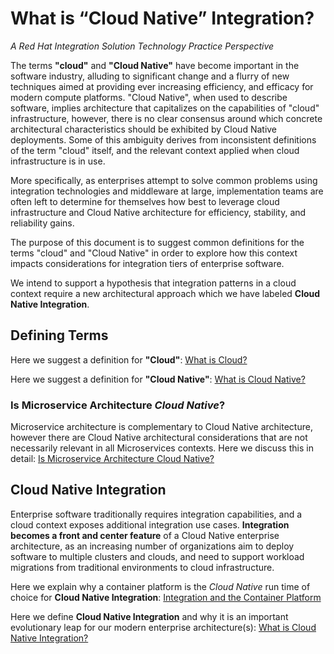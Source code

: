 # What is “Cloud Native” Integration? 
*A Red Hat Integration Solution Technology Practice Perspective* 

The terms **"cloud"** and **"Cloud Native"** have become important in the software industry, alluding to significant change and a flurry of new techniques aimed at providing ever increasing efficiency, and efficacy for modern compute platforms. "Cloud Native", when used to describe software, implies architecture that capitalizes on the capabilities of "cloud" infrastructure, however, there is no clear consensus around which concrete architectural characteristics should be exhibited by Cloud Native deployments. Some of this ambiguity derives from inconsistent definitions of the term "cloud" itself, and the relevant context applied when cloud infrastructure is in use.

More specifically, as enterprises attempt to solve common problems using integration technologies and middleware at large, implementation teams are often left to determine for themselves how best to leverage cloud infrastructure and Cloud Native architecture for efficiency, stability, and reliability gains.

The purpose of this document is to suggest common definitions for the terms "cloud" and "Cloud Native" in order to explore how this context impacts considerations for integration tiers of enterprise software.

We intend to support a hypothesis that integration patterns in a cloud context require a new architectural approach which we have labeled **Cloud Native Integration**.


## Defining Terms

Here we suggest a definition for **"Cloud"**: [What is Cloud?](definition-cloud.md)

Here we suggest a definition for **"Cloud Native"**: [What is Cloud Native?](definition-cloudnative.md)


### Is Microservice Architecture *Cloud Native*?
Microservice architecture is complementary to Cloud Native architecture, however there are Cloud Native architectural considerations that are not necessarily relevant in all Microservices contexts. Here we discuss this in detail: [Is Microservice Architecture Cloud Native?](msa-cloudnative.md)


## **Cloud Native Integration**  
Enterprise software traditionally requires integration capabilities, and a cloud context exposes additional integration use cases. **Integration becomes a front and center feature** of a Cloud Native enterprise architecture, as an increasing number of organizations aim to deploy software to multiple clusters and clouds, and need to support workload migrations from traditional environments to cloud infrastructure. 

Here we explain why a container platform is the *Cloud Native* run time of choice for **Cloud Native Integration**: [Integration and the Container Platform](cloud-native-container-platform.md)

Here we define **Cloud Native Integration** and why it is an important evolutionary leap for our modern enterprise architecture(s): [What is Cloud Native Integration?](what-is-cloud-native-integration.md) 
